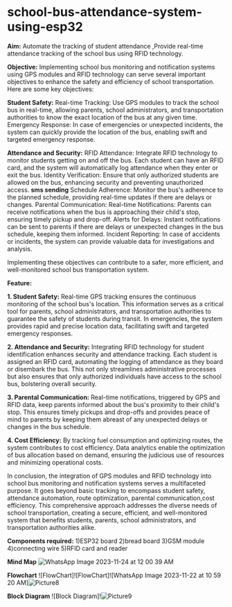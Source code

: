 # school-bus-attendance-system-using-esp32
 **Aim:**
 Automate the tracking of student attendance ,Provide real-time attendance tracking of the school bus using RFID technology. 

**Objective:**
Implementing school bus monitoring and notification systems using GPS modules and RFID technology can serve several important objectives to enhance the safety and efficiency of school transportation. Here are some key objectives:

**Student Safety:**
Real-time Tracking: Use GPS modules to track the school bus in real-time, allowing parents, school administrators, and transportation authorities to know the exact location of the bus at any given time.
Emergency Response: In case of emergencies or unexpected incidents, the system can quickly provide the location of the bus, enabling swift and targeted emergency response.

**Attendance and Security:**
RFID Attendance: Integrate RFID technology to monitor students getting on and off the bus. Each student can have an RFID card, and the system will automatically log attendance when they enter or exit the bus.
Identity Verification: Ensure that only authorized students are allowed on the bus, enhancing security and preventing unauthorized access.
**sms sending**
Schedule Adherence: Monitor the bus's adherence to the planned schedule, providing real-time updates if there are delays or changes.
Parental Communication:
Real-time Notifications: Parents can receive notifications when the bus is approaching their child's stop, ensuring timely pickup and drop-off.
Alerts for Delays: Instant notifications can be sent to parents if there are delays or unexpected changes in the bus schedule, keeping them informed.
Incident Reporting: In case of accidents or incidents, the system can provide valuable data for investigations and analysis.

Implementing these objectives can contribute to a safer, more efficient, and well-monitored school bus transportation system.

**Feature:** 

**1. Student Safety:**
Real-time GPS tracking ensures the continuous monitoring of the school bus's location. This information serves as a critical tool for parents, school administrators, and transportation authorities to guarantee the safety of students during transit. In emergencies, the system provides rapid and precise location data, facilitating swift and targeted emergency responses.

**2. Attendance and Security:**
Integrating RFID technology for student identification enhances security and attendance tracking. Each student is assigned an RFID card, automating the logging of attendance as they board or disembark the bus. This not only streamlines administrative processes but also ensures that only authorized individuals have access to the school bus, bolstering overall security.

**3. Parental Communication:**
Real-time notifications, triggered by GPS and RFID data, keep parents informed about the bus's proximity to their child's stop. This ensures timely pickups and drop-offs and provides peace of mind to parents by keeping them abreast of any unexpected delays or changes in the bus schedule.

**4. Cost Efficiency:**
By tracking fuel consumption and optimizing routes, the system contributes to cost efficiency. Data analytics enable the optimization of bus allocation based on demand, ensuring the judicious use of resources and minimizing operational costs.

In conclusion, the integration of GPS modules and RFID technology into school bus monitoring and notification systems serves a multifaceted purpose. It goes beyond basic tracking to encompass student safety, attendance automation, route optimization, parental communication,cost efficiency. This comprehensive approach addresses the diverse needs of school transportation, creating a secure, efficient, and well-monitored system that benefits students, parents, school administrators, and transportation authorities alike.

**Components required:**
1)ESP32 board
2)bread board
3)GSM module
4)connecting wire
5)RFID card and reader

**Mind Map**
![WhatsApp Image 2023-11-24 at 12 00 39 AM](https://github.com/Sumanthpoojaryy/school-bus-monitoring-system-using-esp32/assets/149647214/48822a00-5198-437b-87aa-43ad89853dae)




**Flowchart**
![FlowChart]![FlowChart]![WhatsApp Image 2023-11-22 at 10 59 20 AM]![Picture8](https://github.com/Sumanthpoojaryy/school-bus-monitoring-system-using-esp32/assets/149647214/5d33932a-bb31-4579-a1fa-57847c08f0b3)


**Block Diagram**
![Block Diagram]!![Picture9](https://github.com/Sumanthpoojaryy/school-bus-monitoring-system-using-esp32/assets/149647214/2e5cca5f-ee68-4d6d-b300-43a14d4b1f97)
